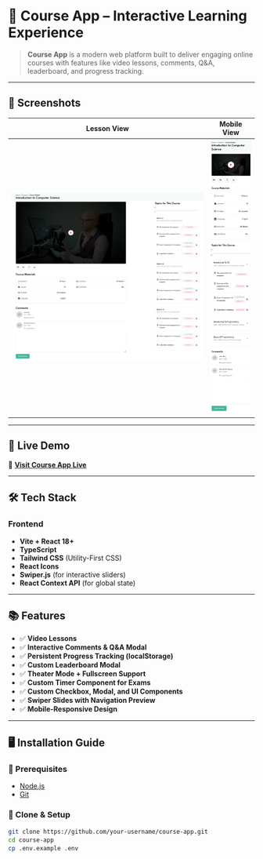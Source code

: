 # **📘 Course App – Interactive Learning Experience**

> **Course App** is a modern web platform built to deliver engaging online courses with features like video lessons, comments, Q&A, leaderboard, and progress tracking.

---

## **📸 Screenshots**

| **Lesson View**                             | **Mobile View**                           |
| ------------------------------------------- | ------------------------------------------------ |
| ![lesson-view](./screenshot-app.png)     | ![leaderboard-modal](./screenshot-mobile.png) |

---

## **🚀 Live Demo**

🔗 **[Visit Course App Live](https://courses-app-eight.vercel.app/courses/1/1)**

---

## **🛠️ Tech Stack**

### **Frontend**

- **Vite + React 18+**
- **TypeScript**
- **Tailwind CSS** (Utility-First CSS)
- **React Icons**
- **Swiper.js** (for interactive sliders)
- **React Context API** (for global state)

---

## **📚 Features**

- ✅ **Video Lessons**
- ✅ **Interactive Comments & Q&A Modal**
- ✅ **Persistent Progress Tracking (localStorage)**
- ✅ **Custom Leaderboard Modal**
- ✅ **Theater Mode + Fullscreen Support**
- ✅ **Custom Timer Component for Exams**
- ✅ **Custom Checkbox, Modal, and UI Components**
- ✅ **Swiper Slides with Navigation Preview**
- ✅ **Mobile-Responsive Design**

---

## **🖥️ Installation Guide**

### 🔹 Prerequisites

- [Node.js](https://nodejs.org/)
- [Git](https://git-scm.com/)

### 🔹 Clone & Setup

```bash
git clone https://github.com/your-username/course-app.git
cd course-app
cp .env.example .env
